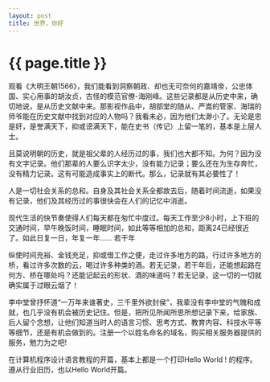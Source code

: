 ```yaml
---
layout: post
title: 世界，你好
---
```


{{ page.title }}
=====================
观看《大明王朝1566》，我们能看到洞察朝政、却也无可奈何的嘉靖帝，公忠体国、实心用事的胡汝贞，古怪的模范官僚-海刚峰。这些记录都是从历史中来，确切地说，是从历史文献中来。那影视作品中，胡部堂的随从、严嵩的管家、海瑞的师爷能在历史文献中找到对应的人物吗？我看未必，因为他们太渺小了。无论是忠是奸，是誉满天下，抑或谤满天下，能在史书（传记）上留一笔的，基本是上层人士。

且莫说明朝的历史，就是祖父辈的人经历过的事，我们也大都不知。为何？因为没有文字记录。他们那辈的人要么识字太少，没有能力记录；要么还在为生存奔忙，没有精力记录。这有可能造成事实上的断代。那么，记录就有其必要性了！

人是一切社会关系的总和。自身及其社会关系全都故去后，随着时间流逝，如果没有记录，他们及其经历过的事很快会在人们的记忆中消逝。

现代生活的快节奏使得人们每天都在匆忙中度过。每天工作至少8小时，上下班的交通时间，早午晚饭时间，睡眠时间，如此等等相加的总和，距离24已经很近了。如此日复一日，年复一年...... 若干年

纵使时间充裕、金钱充足，抑或借工作之便，走过许多地方的路，行过许多地方的桥，看过许多次数的云，喝过许多种类的酒。若无记录，若干年后，还能想起路在何方、桥在哪处吗？还能记起云的形状、酒的味道吗？若无记录，这一切的一切就确实属于过眼云烟了！

李中堂曾抒怀道“一万年来谁著史，三千里外欲封侯”，我辈没有李中堂的气魄和成就，也几乎没有机会被历史记住。但是，把所见所闻所思所想记录下来，给家族、后人留个念想，让他们知道当时人的语言习惯、思考方式、教育内容、科技水平等等细节，还是有机会做到的。注册一个以姓名命名的域名，购买相关服务器提供的服务，勉力为之吧!

在计算机程序设计语言教程的开篇，基本上都是一个打印Hello World ! 的程序。遵从行业旧历，也以Hello World开篇。
